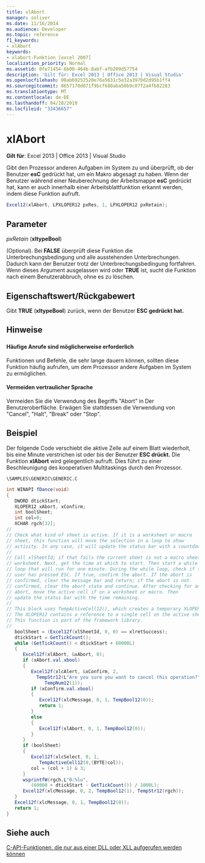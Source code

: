 ```yaml
---
title: xlAbort
manager: soliver
ms.date: 11/16/2014
ms.audience: Developer
ms.topic: reference
f1_keywords:
- xlAbort
keywords:
- xlabort-Funktion [excel 2007]
localization_priority: Normal
ms.assetid: 0fe71454-6b00-464b-8abf-afb209d57754
description: 'Gilt für: Excel 2013 | Office 2013 | Visual Studio'
ms.openlocfilehash: 08ab69252520e76a5631c5e32a3970d2d95b1ff4
ms.sourcegitcommit: 8657170d071f9bcf680aba50b9c07f2a4fb82283
ms.translationtype: MT
ms.contentlocale: de-DE
ms.lasthandoff: 04/28/2019
ms.locfileid: "33436657"
---
```

# <a name="xlabort"></a>xlAbort

 **Gilt für**: Excel 2013 | Office 2013 | Visual Studio 
  
Gibt den Prozessor anderen Aufgaben im System zu und überprüft, ob der Benutzer **esC** gedrückt hat, um ein Makro abgesagt zu haben. Wenn der Benutzer während einer Neuberechnung der Arbeitsmappe **esC** gedrückt hat, kann er auch innerhalb einer Arbeitsblattfunktion erkannt werden, indem diese Funktion aufruft. 
  
```cs
Excel12(xlAbort, LPXLOPER12 pxRes, 1, LPXLOPER12 pxRetain);
```

## <a name="parameters"></a>Parameter

 _pxRetain_ (**xltypeBool**)
  
(Optional). Bei **FALSE** überprüft diese Funktion die Unterbrechungsbedingung und alle ausstehenden Unterbrechungen. Dadurch kann der Benutzer trotz der Unterbrechungsbedingung fortfahren. Wenn dieses Argument ausgelassen wird oder **TRUE** ist, sucht die Funktion nach einem Benutzerabbruch, ohne es zu löschen.
  
## <a name="property-valuereturn-value"></a>Eigenschaftswert/Rückgabewert

Gibt **TRUE** (**xltypeBool**) zurück, wenn der Benutzer **ESC gedrückt hat.**
  
## <a name="remarks"></a>Hinweise

### 

#### <a name="frequent-calls-may-be-needed"></a>Häufige Anrufe sind möglicherweise erforderlich

Funktionen und Befehle, die sehr lange dauern können, sollten diese Funktion häufig aufrufen, um dem Prozessor andere Aufgaben im System zu ermöglichen.
  
#### <a name="avoid-sensitive-language"></a>Vermeiden vertraulicher Sprache

Vermeiden Sie die Verwendung des Begriffs "Abort" in Der Benutzeroberfläche. Erwägen Sie stattdessen die Verwendung von "Cancel", "Halt", "Break" oder "Stop".
  
## <a name="example"></a>Beispiel

Der folgende Code verschiebt die aktive Zelle auf einem Blatt wiederholt, bis eine Minute verstrichen ist oder bis der Benutzer **ESC drückt.** Die Funktion **xlAbort** wird gelegentlich aufruft. Dies führt zu einer Beschleunigung des kooperativen Multitaskings durch den Prozessor. 
  
 `\SAMPLES\GENERIC\GENERIC.C`
  
```cs
int WINAPI fDance(void)
{
   DWORD dtickStart;
   XLOPER12 xAbort, xConfirm;
   int boolSheet;
   int col=0;
   XCHAR rgch[32];
//
// Check what kind of sheet is active. If it is a worksheet or macro
// sheet, this function will move the selection in a loop to show
// activity. In any case, it will update the status bar with a countdown.
//
// Call xlSheetId; if that fails the current sheet is not a macro sheet or
// worksheet. Next, get the time at which to start. Then start a while
// loop that will run for one minute. During the while loop, check if the
// user has pressed ESC. If true, confirm the abort. If the abort is
// confirmed, clear the message bar and return; if the abort is not
// confirmed, clear the abort state and continue. After checking for an
// abort, move the active cell if on a worksheet or macro. Then
// update the status bar with the time remaining.
//
// This block uses TempActiveCell12(), which creates a temporary XLOPER12.
// The XLOPER12 contains a reference to a single cell on the active sheet.
// This function is part of the framework library.
//
   boolSheet = (Excel12f(xlSheetId, 0, 0) == xlretSuccess);
   dtickStart = GetTickCount();
   while (GetTickCount() < dtickStart + 60000L)
   {
      Excel12f(xlAbort, &xAbort, 0);
      if (xAbort.val.xbool)
      {
         Excel12f(xlcAlert, &xConfirm, 2,
           TempStr12(L"Are you sure you want to cancel this operation?"),
              TempNum12(1));
         if (xConfirm.val.xbool)
         {
            Excel12f(xlcMessage, 0, 1, TempBool12(0));
            return 1;
         }
         else
         {
            Excel12f(xlAbort, 0, 1, TempBool12(0));
         }
      }
      if (boolSheet)
      {
         Excel12f(xlcSelect, 0, 1,
            TempActiveCell12(0,(BYTE)col));
         col = (col + 1) & 3;
      }
      wsprintfW(rgch,L"0:%lu",
         (60000 + dtickStart - GetTickCount()) / 1000L);
      Excel12f(xlcMessage, 0, 2, TempBool12(1), TempStr12(rgch));
   }
   Excel12f(xlcMessage, 0, 1, TempBool12(0));
   return 1;
}
```

## <a name="see-also"></a>Siehe auch



[C-API-Funktionen, die nur aus einer DLL oder XLL aufgerufen werden können](c-api-functions-that-can-be-called-only-from-a-dll-or-xll.md)

